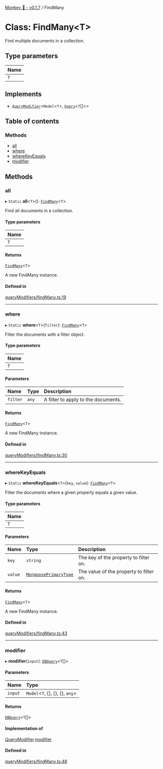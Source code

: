 [Monkey 🐒 - v0.1.7](../README.md) / FindMany

# Class: FindMany<T\>

Find multiple documents in a collection.

## Type parameters

| Name |
| :------ |
| `T` |

## Implements

- [`QueryModifier`](../interfaces/QueryModifier.md)<`Model`<`T`\>, [`Query`](../interfaces/Query.md)<`T`[]\>\>

## Table of contents

### Methods

- [all](FindMany.md#all)
- [where](FindMany.md#where)
- [whereKeyEquals](FindMany.md#wherekeyequals)
- [modifier](FindMany.md#modifier)

## Methods

### all

▸ `Static` **all**<`T`\>(): [`FindMany`](FindMany.md)<`T`\>

Find all documents in a collection.

#### Type parameters

| Name |
| :------ |
| `T` |

#### Returns

[`FindMany`](FindMany.md)<`T`\>

A new FindMany instance.

#### Defined in

[queryModifiers/findMany.ts:19](https://github.com/bpisano/monkey/blob/4b4580e/src/queryModifiers/findMany.ts#L19)

___

### where

▸ `Static` **where**<`T`\>(`filter`): [`FindMany`](FindMany.md)<`T`\>

Filter the documents with a filter object.

#### Type parameters

| Name |
| :------ |
| `T` |

#### Parameters

| Name | Type | Description |
| :------ | :------ | :------ |
| `filter` | `any` | A filter to apply to the documents. |

#### Returns

[`FindMany`](FindMany.md)<`T`\>

A new FindMany instance.

#### Defined in

[queryModifiers/findMany.ts:30](https://github.com/bpisano/monkey/blob/4b4580e/src/queryModifiers/findMany.ts#L30)

___

### whereKeyEquals

▸ `Static` **whereKeyEquals**<`T`\>(`key`, `value`): [`FindMany`](FindMany.md)<`T`\>

Filter the documents where a given property equals a given value.

#### Type parameters

| Name |
| :------ |
| `T` |

#### Parameters

| Name | Type | Description |
| :------ | :------ | :------ |
| `key` | `string` | The key of the property to filter on. |
| `value` | [`MongoosePrimaryType`](../README.md#mongooseprimarytype) | The value of the property to filter on. |

#### Returns

[`FindMany`](FindMany.md)<`T`\>

A new FindMany instance.

#### Defined in

[queryModifiers/findMany.ts:43](https://github.com/bpisano/monkey/blob/4b4580e/src/queryModifiers/findMany.ts#L43)

___

### modifier

▸ **modifier**(`input`): [`DBQuery`](DBQuery.md)<`T`[]\>

#### Parameters

| Name | Type |
| :------ | :------ |
| `input` | `Model`<`T`, {}, {}, {}, `any`\> |

#### Returns

[`DBQuery`](DBQuery.md)<`T`[]\>

#### Implementation of

[QueryModifier](../interfaces/QueryModifier.md).[modifier](../interfaces/QueryModifier.md#modifier)

#### Defined in

[queryModifiers/findMany.ts:48](https://github.com/bpisano/monkey/blob/4b4580e/src/queryModifiers/findMany.ts#L48)
